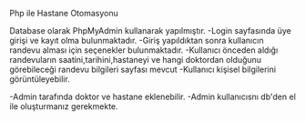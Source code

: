 Php ile Hastane Otomasyonu

Database olarak PhpMyAdmin kullanarak yapılmıştır.
-Login sayfasında üye girişi ve kayıt olma bulunmaktadır.
-Giriş yapıldıktan sonra kullanıcın randevu alması için seçenekler bulunmaktadır.
-Kullanıcı önceden aldığı randevuların saatini,tarihini,hastaneyi ve hangi doktordan olduğunu görebileceği randevu bilgileri sayfası mevcut
-Kullanıcı kişisel bilgilerini görüntüleyebilir.

-Admin tarafında doktor ve hastane eklenebilir.
-Admin kullanıcısnı db'den el ile oluşturmanız gerekmekte.
